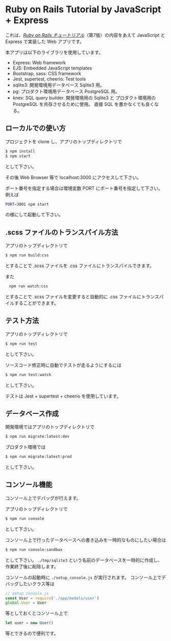 # Ruby on Rails Tutorial by JavaScript + Express

これは、[*Ruby on Rails チュートリアル*](https://railstutorial.jp/)（第7版）の内容をあえて
JavaScript と Express で実装した Web アプリです。

本アプリは以下のライブラリを使用しています。
-   Express: Web framework
-   EJS: Embedded JavaScript templates
-   Bootstrap, sass: CSS framework
-   Jest, supertest, cheerio: Test tools
-   sqlite3: 開発環境用データベース Sqlite3 用。
-   pg: プロダクト環境用データベース PostgreSQL 用。
-   knex: SQL query builder. 開発環境用の Sqlite3 と プロダクト環境用の PostgreSQL を共存させるために使用。
    直接 SQL を書かなくても良くなる。

## ローカルでの使い方

プロジェクトを clone し、アプリのトップディレクトリで
```bash
$ npm install
$ npm start
```

として下さい。

その後 Web Browser 等で localhost:3000 にアクセスして下さい。

ポート番号を指定する場合は環境変数 PORT にポート番号を指定して下さい。
例えば
```bash
PORT=3001 npm start
```
の様にして起動して下さい。

## .scss ファイルのトランスパイル方法

アプリのトップディレクトリで
```bash
$ npm run build:css
```

とすることで .scss ファイルを .css ファイルにトランスパイルできます。

また
```bash
　npm run watch:css
```

とすることで .scss ファイルを変更すると自動的に .css ファイルにトランスパイルすることができます。

## テスト方法

アプリのトップディレクトリで
```bash
$ npm run test
```

として下さい。

ソースコード修正時に自動でテストが走るようにするには
```bash
$ npm run test:watch
```

として下さい。

テストは Jest + supertest + cheerio を使用しています。

## データベース作成

開発環境ではアプリのトップディレクトリで
```bash
$ npm run migrate:latest:dev
```

プロダクト環境では
```bash
$ npm run migrate:latest:prod
```

として下さい。

## コンソール機能

コンソール上でデバッグが行えます。

アプリのトップディレクトリで
```bash
$ npm run console
```

として下さい。

コンソール上で行ったデータベースへの書き込みを一時的なものにしたい場合は
```bash
$ npm run console:sandbox
```

として下さい。
`./tmp/sqlite3` という名前のデータベースを一時的に作成し、作業終了後に削除します。

コンソールの起動時に `./setup_console.js` が実行されます。
コンソール上でデバッグしたいクラス等は
```js
// setup_console.js
const User = require('./app/models/user')
global.User = User
```

等としておくとコンソール上で
```js
let user = new User()
```

等とできるので便利です。
